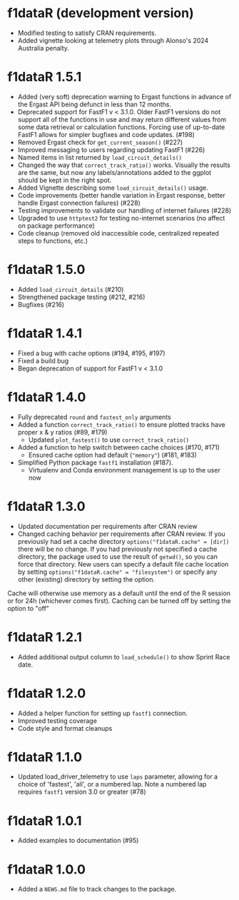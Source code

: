 # f1dataR (development version)

* Modified testing to satisfy CRAN requirements. 
* Added vignette looking at telemetry plots through Alonso's 2024 Australia penalty.

# f1dataR 1.5.1

* Added (very soft) deprecation warning to Ergast functions in advance of the Ergast API being defunct in less than 12 months.
* Deprecated support for FastF1 v < 3.1.0. Older FastF1 versions do not support all of the functions in use and may return different values from some data retrieval or calculation functions. Forcing use of up-to-date FastF1 allows for simpler bugfixes and code updates. (#198)
* Removed Ergast check for `get_current_season()` (#227)
* Improved messaging to users regarding updating FastF1 (#226)
* Named items in list returned by `load_circuit_details()`
* Changed the way that `correct_track_ratio()` works. Visually the results are the same, but now any labels/annotations added to the ggplot should be kept in the right spot.
* Added Vignette describing some `load_circuit_details()` usage.
* Code improvements (better handle variation in Ergast response, better handle Ergast connection failures) (#228)
* Testing improvements to validate our handling of internet failures (#228)
* Upgraded to use `httptest2` for testing no-internet scenarios (no affect on package performance)
* Code cleanup (removed old inaccessible code, centralized repeated steps to functions, etc.)


# f1dataR 1.5.0

* Added `load_circuit_details` (#210)
* Strengthened package testing (#212, #216)
* Bugfixes (#216)

# f1dataR 1.4.1

* Fixed a bug with cache options (#194, #195, #197)
* Fixed a build bug
* Began deprecation of support for FastF1 v < 3.1.0

# f1dataR 1.4.0

* Fully deprecated `round` and `fastest_only` arguments
* Added a function `correct_track_ratio()` to ensure plotted tracks have proper x & y ratios (#89, #179)
  * Updated `plot_fastest()` to use `correct_track_ratio()`
* Added a function to help switch between cache choices (#170, #171)
  * Ensured cache option had default (`"memory"`) (#181, #183)
* Simplified Python package `fastf1` installation (#187).
  * Virtualenv and Conda environment management is up to the user now

# f1dataR 1.3.0

* Updated documentation per requirements after CRAN review
 * Changed caching behavior per requirements after CRAN review. 
If you previously had set a cache directory `options("f1dataR.cache" = [dir])` there will be no change. 
If you had previously not specified a cache directory, the package used to use the result of `getwd()`, so you can force that directory. 
New users can specify a default file cache location by setting `options("f1dataR.cache" = "filesystem")` or specify any other (existing) directory by setting the option. 

Cache will otherwise use memory as a default until the end of the R session or for 24h (whichever comes first). 
Caching can be turned off by setting the option to "off"


# f1dataR 1.2.1

* Added additional output column to `load_schedule()` to show Sprint Race date.

# f1dataR 1.2.0

* Added a helper function for setting up `fastf1` connection.
* Improved testing coverage
* Code style and format cleanups

# f1dataR 1.1.0

* Updated load_driver_telemetry to use `laps` parameter, allowing for a choice of 'fastest', 'all', or a numbered lap. Note a numbered lap requires `fastf1` version 3.0 or greater (#78)

# f1dataR 1.0.1

* Added examples to documentation (#95)

# f1dataR 1.0.0

* Added a `NEWS.md` file to track changes to the package.
